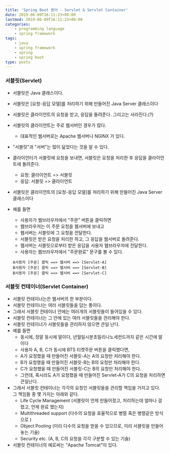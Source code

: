 ```yaml
---
title: 'Spring Boot 용어 - Servlet & Servlet Container'
date: 2019-06-09T16:11:23+09:00
lastmod: 2019-06-09T16:11:23+09:00
categories: 
    - programming language
    - spring framework 
tags: 
    - java
    - spring framework
    - spring
    - spring boot
type: posts
---
```


### 서블릿(Servlet)

* 서블릿은 Java 클래스이다.
* 서블릿은 [요청-응답 모델]를 처리하기 위해 만들어진 Java Server 클래스이다
* 서블릿은 클라이언트의 요청을 받고, 응답을 돌려준다. 그리고는 사라진다.(?)
* 서블릿의 클라이언트는 주로 웹서버인 경우가 많다.
    - 대표적인 웹서버로는 Apache 웹서버나 NGINX 가 있다.
* "서블릿"과 "서버"는 많이 닮았다는 것을 알 수 있다.
* 클라이언터가 서블릿에 요청을 보내면, 서블릿은 요청을 처리한 후 응답을 클라이언트에 돌려준다.
    - 요청: 클라이언트 => 서블릿
    - 응답: 서블릿 => 클라이언트   
* 서블릿은 클라이언트의 [요청-응답 모델]를 처리하기 위해 만들어진 Java Server 클래스이다
* 예를 들면
    - 사용자가 웹브라우저에서 "주문" 버튼을 클릭하면
    - 웹브라우저는 이 주문 요청을 웹서버에 보내고
    - 웹서버는 서블릿에 그 요청을 전달한다.
    - 서블릿은 받은 요청을 처리한 하고, 그 응답을 웹서버로 돌려준다.
    - 웹서버는 서블릿으로부터 받은 응답을 사용자 웹브라우저에 전달한다.
    - 사용자는 웹브라우저에서 "주문완료" 문구를 볼 수 있다.
    
    ```
    A사용자 [주문] 클릭 ==> 웹서버 ==> [Servlet-A]
    B사용자 [주문] 클릭 ==> 웹서버 ==> [Servlet-B]
    B사용자 [주문] 클릭 ==> 웹서버 ==> [Servlet-C]
    ```

### 서블릿 컨테이너(Servlet Container)

* 서블릿 컨테이너는은 웹서버의 한 부분이다.
* 서블릿 컨테이너는 여러 서블릿들을 담는 통이다.
* 그래서 서블릿 컨테이너 안에는 여러개의 서블릿들이 들어있을 수 있다.
* 서블릿 컨테이너는 그 안에 있는 여러 서블릿들을 관리해야 한다.
* 서블릿 컨테이너가 서블릿들을 관리하지 않으면 큰일 난다.
* 예를 들면
    - 동시에, 정말 동시에 말이다, 년월일시분초밀리나노세컨드까지 같은 시간에 말이다
    - 사용자 A, B, C가 동시에 BTS 티켓주문 버튼을 클릭했다면,
    - A가 요청했을 때 만들어진 서블릿-A는 A의 요청만 처리해야 한다.
    - B가 요청했을 때 만들어진 서블릿-B는 B의 요청만 처리해야 한다.
    - C가 요청했을 때 만들어진 서블릿-C는 B의 요청만 처리해야 한다.
    - 그런데, 혹시라도 A가 요청했을 때 만들어진 Servlet-A가 C의 요청을 처리하면 큰일난다.
* 그래서 서블릿 컨테이너는 각각의 요청인 서블릿들을 관리할 책임을 가지고 있다. 그 책임들 중 몇 가지는 아래와 같다.
    - Life Cycle Management (서블릿이 언제 만들어졌고, 처리하는데 얼마나 걸렸고, 언제 완료 했는지)
    - Multithreaded support (다수의 요청을 효율적으로 병렬 혹은 병렬같은 방식으로 )
    - Object Pooling (미리 다수의 요청을 받을 수 있으므로, 미리 서블릿을 만들어 놓는 기술)
    - Security etc. (A, B, C의 요청을 각각 구분할 수 있는 기술)
* 서블릿 컨테이너의 예로써는 "Apache Tomcat"이 있다.
